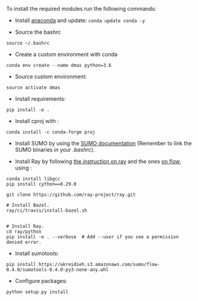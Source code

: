 

To install the required modules run the following commands:

- Install [anaconda](https://docs.anaconda.com/anaconda/install/) and update:
`conda update conda -y`

- Source the bashrc

 `source ~/.bashrc`
 
- Create a custom environment with conda
 
 `conda env create --name dmas python=3.6`

- Source custom environment: 

 `source activate dmas`

 - Install requirements:

 `pip install -e .`
 
- Install cproj with :

`conda install -c conda-forge proj`

- Install SUMO by using the [SUMO documentation](http://sumo.sourceforge.net/userdoc/Downloads.html) (Remember to
  link the SUMO binaries in your _.bashrc_).

 - Install Ray by following [the instruction on ray](https://ray.readthedocs.io/en/latest/installation.html) and the 
 ones [on flow](https://flow.readthedocs.io/en/latest/flow_setup.html#optional-install-ray-rllib), using :
 
 ```
conda install libgcc
pip install cython==0.29.0

git clone https://github.com/ray-project/ray.git

# Install Bazel.
ray/ci/travis/install-bazel.sh


# Install Ray.
cd ray/python
pip install -e . --verbose  # Add --user if you see a permission denied error.

```

- Install sumotools: 

`pip install https://akreidieh.s3.amazonaws.com/sumo/flow-0.4.0/sumotools-0.4.0-py3-none-any.whl`

- Configure packages:

`python setup.py install` 

